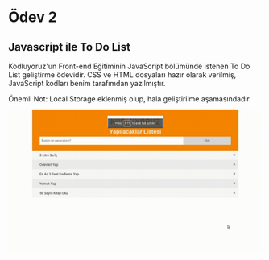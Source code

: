 # Ödev 2

## Javascript ile To Do List

Kodluyoruz'un Front-end Eğitiminin JavaScript bölümünde istenen To Do List geliştirme ödevidir. CSS ve HTML dosyaları hazır olarak verilmiş, JavaScript kodları benim tarafımdan yazılmıştır.

Önemli Not: Local Storage eklenmiş olup, hala geliştirilme aşamasındadır.

![todolist](https://raw.githubusercontent.com/Kodluyoruz/taskforce/main/javascript/javascript-temel/odev2/figures/todolist.gif)


